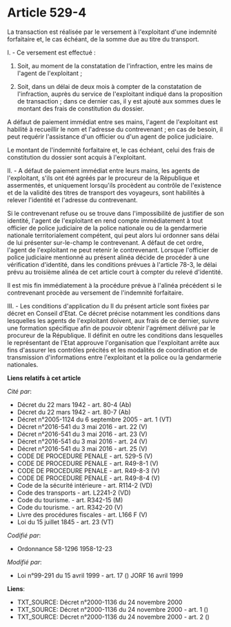 # Article 529-4

La transaction est réalisée par le versement à l'exploitant d'une indemnité forfaitaire et, le cas échéant, de la somme due
au titre du transport.

I. - Ce versement est effectué :

1. Soit, au moment de la constatation de l'infraction, entre les mains de l'agent de l'exploitant ;

2. Soit, dans un délai de deux mois à compter de la constatation de l'infraction, auprès du service de l'exploitant indiqué
dans la proposition de transaction ; dans ce dernier cas, il y est ajouté aux sommes dues le montant des frais de
constitution du dossier.

A défaut de paiement immédiat entre ses mains, l'agent de l'exploitant est habilité à recueillir le nom et l'adresse du
contrevenant ; en cas de besoin, il peut requérir l'assistance d'un officier ou d'un agent de police judiciaire.

Le montant de l'indemnité forfaitaire et, le cas échéant, celui des frais de constitution du dossier sont acquis à
l'exploitant.

II. - A défaut de paiement immédiat entre leurs mains, les agents de l'exploitant, s'ils ont été agréés par le procureur de
la République et assermentés, et uniquement lorsqu'ils procèdent au contrôle de l'existence et de la validité des titres de
transport des voyageurs, sont habilités à relever l'identité et l'adresse du contrevenant.

Si le contrevenant refuse ou se trouve dans l'impossibilité de justifier de son identité, l'agent de l'exploitant en rend
compte immédiatement à tout officier de police judiciaire de la police nationale ou de la gendarmerie nationale
territorialement compétent, qui peut alors lui ordonner sans délai de lui présenter sur-le-champ le contrevenant. A défaut de
cet ordre, l'agent de l'exploitant ne peut retenir le contrevenant. Lorsque l'officier de police judiciaire mentionné au
présent alinéa décide de procéder à une vérification d'identité, dans les conditions prévues à l'article 78-3, le délai prévu
au troisième alinéa de cet article court à compter du relevé d'identité.

Il est mis fin immédiatement à la procédure prévue à l'alinéa précédent si le contrevenant procède au versement de
l'indemnité forfaitaire.

III. - Les conditions d'application du II du présent article sont fixées par décret en Conseil d'Etat. Ce décret précise
notamment les conditions dans lesquelles les agents de l'exploitant doivent, aux frais de ce dernier, suivre une formation
spécifique afin de pouvoir obtenir l'agrément délivré par le procureur de la République. Il définit en outre les conditions
dans lesquelles le représentant de l'Etat approuve l'organisation que l'exploitant arrête aux fins d'assurer les contrôles
précités et les modalités de coordination et de transmission d'informations entre l'exploitant et la police ou la gendarmerie
nationales.

**Liens relatifs à cet article**

_Cité par_:

  - Décret du 22 mars 1942 - art. 80-4 (Ab)
  - Décret du 22 mars 1942 - art. 80-7 (Ab)
  - Décret n°2005-1124 du 6 septembre 2005 - art. 1 (VT)
  - Décret n°2016-541 du 3 mai 2016 - art. 22 (V)
  - Décret n°2016-541 du 3 mai 2016 - art. 23 (V)
  - Décret n°2016-541 du 3 mai 2016 - art. 24 (V)
  - Décret n°2016-541 du 3 mai 2016 - art. 25 (V)
  - CODE DE PROCEDURE PENALE - art. 529-5 (V)
  - CODE DE PROCEDURE PENALE - art. R49-8-1 (V)
  - CODE DE PROCEDURE PENALE - art. R49-8-3 (V)
  - CODE DE PROCEDURE PENALE - art. R49-8-4 (V)
  - Code de la sécurité intérieure - art. R114-2 (VD)
  - Code des transports - art. L2241-2 (VD)
  - Code du tourisme. - art. R342-15 (M)
  - Code du tourisme. - art. R342-20 (V)
  - Livre des procédures fiscales - art. L166 F (V)
  - Loi du 15 juillet 1845 - art. 23 (VT)

_Codifié par_:

  - Ordonnance 58-1296 1958-12-23

_Modifié par_:

  - Loi n°99-291 du 15 avril 1999 - art. 17 () JORF 16 avril 1999

**Liens**:

  - TXT_SOURCE: Décret n°2000-1136 du 24 novembre 2000
  - TXT_SOURCE: Décret n°2000-1136 du 24 novembre 2000 - art. 1 ()
  - TXT_SOURCE: Décret n°2000-1136 du 24 novembre 2000 - art. 2 ()
